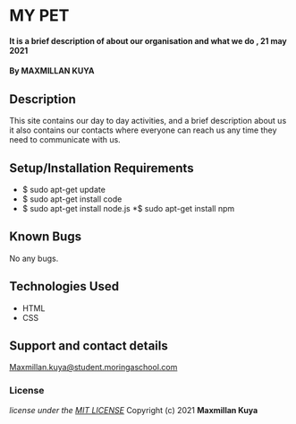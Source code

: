 # MY PET
#### It is a brief description of about our organisation and what we do , 21 may 2021
#### By **MAXMILLAN KUYA**
## Description
This site contains our day to day activities, and a brief description about us it also contains our contacts where everyone can reach us any time they need to communicate with us. 
## Setup/Installation Requirements
* $ sudo apt-get update
* $ sudo apt-get install code
* $ sudo apt-get install node.js
*$ sudo apt-get install npm
## Known Bugs
No any bugs.
## Technologies Used
* HTML
* CSS
## Support and contact details
Maxmillan.kuya@student.moringaschool.com
### License
*license under the [MIT LICENSE](license.txt)*
Copyright (c) 2021 **Maxmillan Kuya**